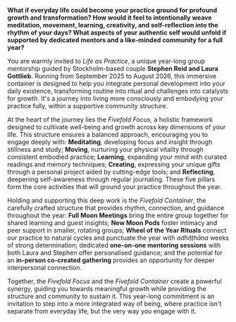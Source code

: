 **What if everyday life could become your practice ground for profound growth and transformation? How would it feel to intentionally weave meditation, movement, learning, creativity, and self-reflection into the rhythm of your days? What aspects of your authentic self would unfold if supported by dedicated mentors and a like-minded community for a full year?**

You are warmly invited to *Life as Practice*, a unique year-long group mentorship guided by Stockholm-based couple **Stephen Reid and Laura Gottlieb**. Running from September 2025 to August 2026, this immersive container is designed to help you integrate personal development into your daily existence, transforming routine into ritual and challenges into catalysts for growth. It's a journey into living more consciously and embodying your practice fully, within a supportive community structure.

At the heart of the journey lies the *Fivefold Focus,* a holistic framework designed to cultivate well-being and growth across key dimensions of your life. This structure ensures a balanced approach, encouraging you to engage deeply with: **Meditating**, developing focus and insight through stillness and study; **Moving**, nurturing your physical vitality through consistent embodied practice; **Learning**, expanding your mind with curated readings and memory techniques; **Creating**, expressing your unique gifts through a personal project aided by cutting-edge tools; and **Reflecting**, deepening self-awareness through regular journaling. These five pillars form the core activities that will ground your practice throughout the year.

Holding and supporting this deep work is the *Fivefold Container*, the carefully crafted structure that provides rhythm, connection, and guidance throughout the year: **Full Moon Meetings** bring the entire group together for shared learning and guest insights; **New Moon Pods** foster intimacy and peer support in smaller, rotating groups; **Wheel of the Year Rituals** connect our practice to natural cycles and punctuate the year with *adhiṭṭhāna* weeks of strong determination; dedicated **one-on-one mentoring sessions** with both Laura and Stephen offer personalised guidance; and the potential for an **in-person co-created gathering** provides an opportunity for deeper interpersonal connection.

Together, the *Fivefold Focus* and the *Fivefold Container* create a powerful synergy, guiding you towards meaningful growth while providing the structure and community to sustain it. This year-long commitment is an invitation to step into a more integrated way of being, where practice isn't separate from everyday life, but the very way you engage with it.